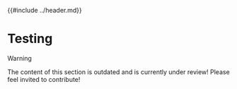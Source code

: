 {{#include ../header.md}}

# Testing
> [!WARNING]  
> The content of this section is outdated and is currently under review!
> Please feel invited to contribute!